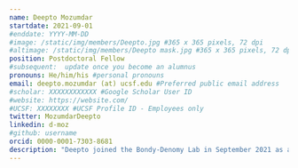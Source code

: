 ```yaml
---
name: Deepto Mozumdar
startdate: 2021-09-01
#enddate: YYYY-MM-DD
#image: /static/img/members/Deepto.jpg #365 x 365 pixels, 72 dpi
#altimage: /static/img/members/Deepto mask.jpg #365 x 365 pixels, 72 dpi
position: Postdoctoral Fellow
#subsequent:  update once you become an alumnus
pronouns: He/him/his #personal pronouns
email: deepto.mozumdar (at) ucsf.edu #Preferred public email address
#scholar: XXXXXXXXXXXX #Google Scholar User ID
#website: https://website.com/
#UCSF: XXXXXXXX #UCSF Profile ID - Employees only
twitter: MozumdarDeepto
linkedin: d-moz
#github: username
orcid: 0000-0001-7303-8681
description: "Deepto joined the Bondy-Denomy Lab in September 2021 as a post-doctoral scholar. Prior to his post-doctoral adventures, Deepto was a Ruth L Kirschstein (NRSA) Graduate student in [Prof. Alanna Schepartz's lab](https://schepartzlab.com/) at Yale/ UC Berkeley. Driven by his fascination with phages, bacteria, and their ever-inspiring time-immemorial battle for survival (read: treasure-trove of biotechnological application waiting to happen!), Deepto hopped across the pond for his post-doc research. At UCSF, Deepto is working with the Bondy-Denomy and David Agard labs to study the molecular underpinnings of THE MOST potent anti-immune mechanism used by jumbo-phages to thwart bacterial defenses. In his spare time, Deepto loves to write, photograph birds, host barbecues, dabble in trivia, play basketball, solve puzzles/ the NYT daily crossword and bake.""
---
```

